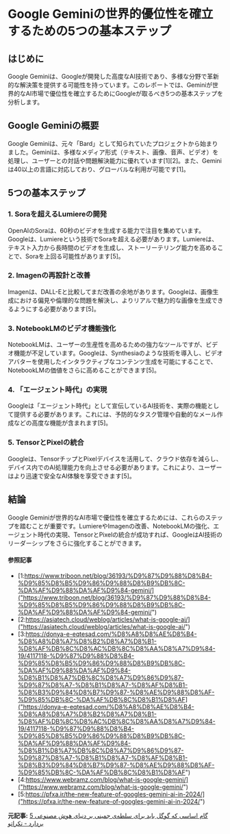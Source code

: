 # Google Geminiの世界的優位性を確立するための5つの基本ステップ

## はじめに

Google Geminiは、Googleが開発した高度なAI技術であり、多様な分野で革新的な解決策を提供する可能性を持っています。このレポートでは、Geminiが世界的なAI市場で優位性を確立するためにGoogleが取るべき5つの基本ステップを分析します。

## Google Geminiの概要

Google Geminiは、元々「Bard」として知られていたプロジェクトから始まりました。Geminiは、多様なメディア形式（テキスト、画像、音声、ビデオ）を処理し、ユーザーとの対話や問題解決能力に優れています[1][2]。また、Geminiは40以上の言語に対応しており、グローバルな利用が可能です[1]。

## 5つの基本ステップ

### 1. **Soraを超えるLumiereの開発**
OpenAIのSoraは、60秒のビデオを生成する能力で注目を集めています。Googleは、Lumiereという技術でSoraを超える必要があります。Lumiereは、テキスト入力から長時間のビデオを生成し、ストーリーテリング能力を高めることで、Soraを上回る可能性があります[5]。

### 2. **Imagenの再設計と改善**
Imagenは、DALL-Eと比較してまだ改善の余地があります。Googleは、画像生成における偏見や倫理的な問題を解決し、よりリアルで魅力的な画像を生成できるようにする必要があります[5]。

### 3. **NotebookLMのビデオ機能強化**
NotebookLMは、ユーザーの生産性を高めるための強力なツールですが、ビデオ機能が不足しています。Googleは、Synthesiaのような技術を導入し、ビデオアバターを使用したインタラクティブなコンテンツ生成を可能にすることで、NotebookLMの価値をさらに高めることができます[5]。

### 4. **「エージェント時代」の実現**
Googleは「エージェント時代」として宣伝しているAI技術を、実際の機能として提供する必要があります。これには、予防的なタスク管理や自動的なメール作成などの高度な機能が含まれます[5]。

### 5. **TensorとPixelの統合**
Googleは、TensorチップとPixelデバイスを活用して、クラウド依存を減らし、デバイス内でのAI処理能力を向上させる必要があります。これにより、ユーザーはより迅速で安全なAI体験を享受できます[5]。

## 結論

Google Geminiが世界的なAI市場で優位性を確立するためには、これらのステップを踏むことが重要です。LumiereやImagenの改善、NotebookLMの強化、エージェント時代の実現、TensorとPixelの統合が成功すれば、GoogleはAI技術のリーダーシップをさらに強化することができます。

#### 参照記事
- [1:https://www.triboon.net/blog/36193/%D9%87%D9%88%D8%B4-%D9%85%D8%B5%D9%86%D9%88%D8%B9%DB%8C-%DA%AF%D9%88%DA%AF%D9%84-gemini/]("https://www.triboon.net/blog/36193/%D9%87%D9%88%D8%B4-%D9%85%D8%B5%D9%86%D9%88%D8%B9%DB%8C-%DA%AF%D9%88%DA%AF%D9%84-gemini/")
- [2:https://asiatech.cloud/weblog/articles/what-is-google-ai/]("https://asiatech.cloud/weblog/articles/what-is-google-ai/")
- [3:https://donya-e-eqtesad.com/%D8%A8%D8%AE%D8%B4-%D8%A8%D8%A7%D8%B2%D8%A7%D8%B1-%D8%AF%DB%8C%D8%AC%DB%8C%D8%AA%D8%A7%D9%84-19/4117118-%D9%87%D9%88%D8%B4-%D9%85%D8%B5%D9%86%D9%88%D8%B9%DB%8C-%DA%AF%D9%88%DA%AF%D9%84-%D8%B1%D8%A7%DB%8C%D8%A7%D9%86%D9%87-%D9%87%D8%A7-%D8%B1%D8%A7-%D8%AF%D8%B1-%D8%B3%D9%84%D8%B7%D9%87-%D8%AE%D9%88%D8%AF-%D9%85%DB%8C-%DA%AF%DB%8C%D8%B1%D8%AF]("https://donya-e-eqtesad.com/%D8%A8%D8%AE%D8%B4-%D8%A8%D8%A7%D8%B2%D8%A7%D8%B1-%D8%AF%DB%8C%D8%AC%DB%8C%D8%AA%D8%A7%D9%84-19/4117118-%D9%87%D9%88%D8%B4-%D9%85%D8%B5%D9%86%D9%88%D8%B9%DB%8C-%DA%AF%D9%88%DA%AF%D9%84-%D8%B1%D8%A7%DB%8C%D8%A7%D9%86%D9%87-%D9%87%D8%A7-%D8%B1%D8%A7-%D8%AF%D8%B1-%D8%B3%D9%84%D8%B7%D9%87-%D8%AE%D9%88%D8%AF-%D9%85%DB%8C-%DA%AF%DB%8C%D8%B1%D8%AF")
- [4:https://www.webramz.com/blog/what-is-google-gemini/]("https://www.webramz.com/blog/what-is-google-gemini/")
- [5:https://pfxa.ir/the-new-feature-of-googles-gemini-ai-in-2024/]("https://pfxa.ir/the-new-feature-of-googles-gemini-ai-in-2024/")


**元記事:** [5 گام اساسی که گوگل باید برای سلطه‌ی جمینی بر دنیای هوش مصنوعی بردارد - تکراتو](https://techrato.com/2025/02/16/essential-steps-google-needs-to-take-for-gemini/)